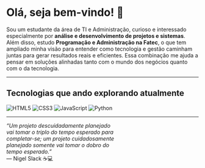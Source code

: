 # Olá, seja bem-vindo! 👋 

Sou um estudante da área de TI e Administração, curioso e interessado especialmente por **análise e desenvolvimento de projetos e sistemas**.  
Além disso, estudo **Programação e Administração na Fatec**, o que tem ampliado minha visão para entender como tecnologia e gestão caminham juntas para gerar resultados reais e eficientes. Essa combinação me ajuda a pensar em soluções alinhadas tanto com o mundo dos negócios quanto com o da tecnologia.

---

## Tecnologias que ando explorando atualmente  
![HTML5](https://img.shields.io/badge/HTML5-E34F26?style=for-the-badge&logo=html5&logoColor=white) ![CSS3](https://img.shields.io/badge/CSS3-1572B6?style=for-the-badge&logo=css3&logoColor=white)  ![JavaScript](https://img.shields.io/badge/JavaScript-F7DF1E?style=for-the-badge&logo=javascript&logoColor=black) ![Python](https://img.shields.io/badge/Python-3776AB?style=for-the-badge&logo=python&logoColor=white)
 
---

*“Um projeto descuidadamente planejado  
vai tomar o triplo do tempo esperado para  
completar-se; um projeto cuidadosamente  
planejado somente vai tomar o dobro do  
tempo esperado.”*  
— Nigel Slack ☕💻
